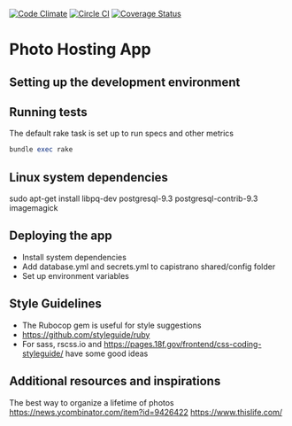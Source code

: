 [![Code Climate](https://codeclimate.com/github/ryanfisher/photo/badges/gpa.svg)](https://codeclimate.com/github/ryanfisher/photo)
[![Circle CI](https://circleci.com/gh/ryanfisher/photo.svg?style=svg)](https://circleci.com/gh/ryanfisher/photo)
[![Coverage Status](https://coveralls.io/repos/github/ryanfisher/photo/badge.svg?branch=master)](https://coveralls.io/github/ryanfisher/photo?branch=master)

Photo Hosting App
===

Setting up the development environment
---

Running tests
---
The default rake task is set up to run specs and other metrics
```ruby
bundle exec rake
```

Linux system dependencies
---
sudo apt-get install libpq-dev postgresql-9.3 postgresql-contrib-9.3 imagemagick

Deploying the app
---
- Install system dependencies
- Add database.yml and secrets.yml to capistrano shared/config folder
- Set up environment variables

Style Guidelines
---
- The Rubocop gem is useful for style suggestions
- https://github.com/styleguide/ruby
- For sass, rscss.io and https://pages.18f.gov/frontend/css-coding-styleguide/ have some good ideas

Additional resources and inspirations
---
The best way to organize a lifetime of photos https://news.ycombinator.com/item?id=9426422
https://www.thislife.com/
